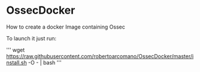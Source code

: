 # OssecDocker
How to create a docker Image containing Ossec

To launch it just run:

'''
wget https://raw.githubusercontent.com/robertoarcomano/OssecDocker/master/install.sh -O - | bash
'''
